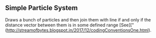 ## Simple Particle System



Draws a bunch of particles and then join them with line if and only if the distance vector between them is in some defined range [See]["(http://streamofbytes.blogspot.in/2017/12/codingConventionsOne.html).

